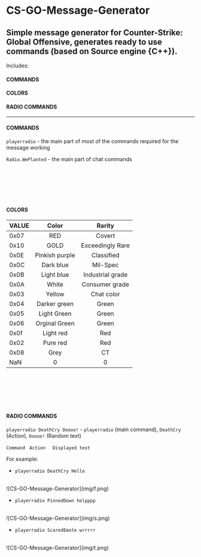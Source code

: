 # CS-GO-Message-Generator
Simple message generator for Counter-Strike: Global Offensive,  generates ready to use commands (based on Source engine {C++}).
---
Includes:
#### COMMANDS 
#### COLORS 
#### RADIO COMMANDS
---


#### COMMANDS

```playerradio``` - the main part of most of the commands required for the message working

```Radio.WePlanted``` - the main part of chat commands

<br />
<br />
<br />
<br />
<br />

#### COLORS

| VALUE         | Color            | Rarity           |
| ------------- |:----------------:| :---------------:|
| 0x07          | RED              | Covert           |
| 0x10          | GOLD             | Exceedingly Rare |
| 0x0E          | Pinkish purple   | Classified       |
| 0x0C          | Dark blue        | Mil-Spec         |
| 0x0B          | Light blue       | Industrial grade |
| 0x0A          | White            | Consumer grade   |
| 0x03          | Yellow           | Chat color       |
| 0x04          | Darker green     | Green            | 
| 0x05          | Light Green      | Green            |
| 0x06          | Orginal Green    | Green            |
| 0x0f          | Light red        | Red              |
| 0x02          | Pure red         | Red              |
| 0x08          | Grey             | CT               |
| NaN           | 0                | 0                | 

<br />
<br />
<br />
<br />
<br />

#### RADIO COMMANDS

```playerradio DeathCry Ooooo!``` - ```playerradio``` (main command), ```DeathCry``` (Action), ```Ooooo!``` (Random text)

```Command``` &nbsp; ```Action ``` &nbsp; ```Displayed text```

For example:

* ```playerradio DeathCry Hello```
<br />
![CS-GO-Message-Generator](img/f.png)

* ```playerradio PinnedDown helpppp```
<br />
![CS-GO-Message-Generator](img/s.png)

* ```playerradio ScaredEmote wrrrrr```
<br />
![CS-GO-Message-Generator](img/t.png)

